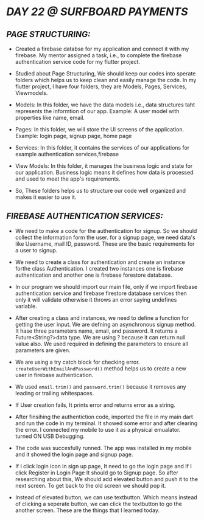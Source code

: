 # _DAY 22 @ SURFBOARD PAYMENTS_


 ##  _PAGE STRUCTURING:_

   - Created a firebase databse for my application and connect it with my firebase. My mentor assigned a task, i.e., to complete the firebase authentication service code for my flutter project.

   - Studied about Page Structuring, We should keep our codes into sperate folders which helps us to keep clean and     easily manage the code. In my flutter project, I have four folders, they are Models, Pages, Services, Viewmodels.

   - Models: In this folder, we have the data models i.e., data structures taht represents the informtion of our app.   Example: A user model with properties like name, email.

   - Pages: In this folder, we will store the UI screens of the application. Example: login page, signup page, home page

   - Services: In this folder, it contains the services of our applications for example authentication services,firebase

   - View Models: In this folder, it manages the business logic and state for our application. Business logic means it defines how data is processed and used to meet the app's requirements.

   
   - So, These folders helps us to structure our code well organized and makes it easier to use it.


## _FIREBASE AUTHENTICATION SERVICES:_

   - We need to make a code for the authentication for signup. So we should collect the information form the user. for a signup page, we need data's like Username, mail ID, password. These are the basic requirements for a user to signup.

   - We need to create a class for authentication and create an instance forthe class Authentication. I created two instances one is firebase authentication and another one is firebase forestore database.

   - In our program we should import our main file, only if we import firebase authentication service and firebase firestore database services then only it will validate otherwise it throws an error saying undefines variable.

   - After creating a class and instances, we need to define a function for getting the user input. We are defning an asynchronous signup method. It hase three parameters name, email, and password. It returns a Future<String?>data type. We are using ? because it can return null value also. We used required in defining the parameters to ensure all parameters are given.

   - We are using a try catch block for checking error. `createUserWithEmailAndPassword()` method helps us to create a new user in firebase authentication. 

   - We used `email.trim()` and `password.trim()` because it removes any leading or trailing whitespaces.

   - If User creation fails, It prints error and returns error as a string.



  - After finsihing the authentiction code, imported the file in my main dart and run the code in my terminal. It showed some error and after clearing the error. I connected my mobile to use it as a physical emualator. turned ON USB Debugging.

  - The code was succesfully runned. The app was installed in my mobile and it showed the login page and signup page. 


  - If I click login icon in sign up page, It need to go the login page and If I click Register in Login Page It should go to Signup page. So after researching about this, We should add elevated button and push it to the next screen. To get back to the old screen we should pop it.

  - Instead of elevated button, we can use textbutton. Which means instead of clicking a seperate button, we can click the textbutton to go the another screen. These are the things that I learned today.


